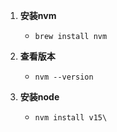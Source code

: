 
1.  **安装nvm**
    - `brew install nvm`

2.  **查看版本**
    - `nvm --version`

3.  **安装node**
    - `nvm install v15\`